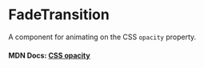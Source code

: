 # FadeTransition

A component for animating on the CSS `opacity` property.

#### MDN Docs: <a href="https://developer.mozilla.org/en-US/docs/Web/CSS/opacity">CSS opacity</a>
